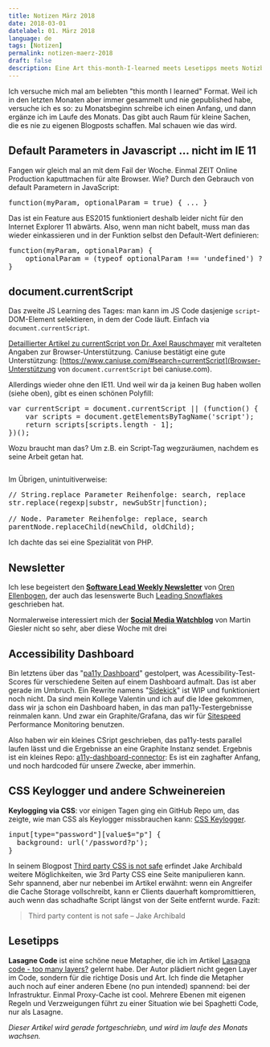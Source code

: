 ```yaml
---
title: Notizen März 2018
date: 2018-03-01
datelabel: 01. März 2018
language: de
tags: [Notizen]
permalink: notizen-maerz-2018
draft: false
description: Eine Art this-month-I-learned meets Lesetipps meets Notizblock
---
```


Ich versuche mich mal am beliebten "this month I learned" Format. Weil ich in den letzten Monaten aber immer gesammelt und nie gepublished habe, versuche ich es so: zu Monatsbeginn schreibe ich einen Anfang, und dann ergänze ich im Laufe des Monats. Das gibt auch Raum für kleine Sachen, die es nie zu eigenen Blogposts schaffen. Mal schauen wie das wird.

## Default Parameters in Javascript ... nicht im IE 11

Fangen wir gleich mal an mit dem Fail der Woche. Einmal ZEIT Online Production kaputtmachen für alte Browser. Wie? Durch den Gebrauch von default Parametern in JavaScript:

<pre>function(myParam, optionalParam = true) { ... }</pre>

Das ist ein Feature aus ES2015 funktioniert deshalb leider nicht für den Internet Explorer 11 abwärts. Also, wenn man nicht babelt, muss man das wieder einkassieren und in der Funktion selbst den Default-Wert definieren:

<pre>function(myParam, optionalParam) {
	optionalParam = (typeof optionalParam !== 'undefined') ?  optionalParam : true;
}</pre>


## document.currentScript

Das zweite JS Learning des Tages: man kann im JS Code dasjenige `script`-DOM-Element selektieren, in dem der Code läuft. Einfach via `document.currentScript`.

[Detaillierter Artikel zu currentScript von Dr. Axel Rauschmayer](http://2ality.com/2014/05/current-script.html) mit veralteten Angaben zur Browser-Unterstützung. Caniuse bestätigt eine gute Unterstützung: [https://www.caniuse.com/#search=currentScript](Browser-Unterstützung von `document.currentScript` bei caniuse.com).

Allerdings wieder ohne den IE11. Und weil wir da ja keinen Bug haben wollen (siehe oben), gibt es einen schönen Polyfill:

<pre>var currentScript = document.currentScript || (function() {
	var scripts = document.getElementsByTagName('script');
	return scripts[scripts.length - 1];
})();</pre>

Wozu braucht man das? Um z.B. ein Script-Tag wegzuräumen, nachdem es seine Arbeit getan hat.

<pre><script>
	var currentScript = document.currentScript;
	var parent = currentScript.parentNode;
	var newDiv = document.createElement('div');
	newDiv.setAttribute('class', 'wurstbrot');
	parent.replaceChild(newDiv, currentScript);
</script></pre>

Im Übrigen, unintuitiverweise:

<pre>// String.replace Parameter Reihenfolge: search, replace
str.replace(regexp|substr, newSubStr|function);

// Node. Parameter Reihenfolge: replace, search
parentNode.replaceChild(newChild, oldChild);
</pre>

Ich dachte das sei eine Spezialität von PHP.


## Newsletter

Ich lese begeistert den __[Software Lead Weekly Newsletter](http://softwareleadweekly.com/)__ von [Oren Ellenbogen](https://twitter.com/orenellenbogen), der auch das lesenswerte Buch [Leading Snowflakes](http://leadingsnowflakes.com/) geschrieben hat.

Normalerweise interessiert mich der __[Social Media Watchblog](https://martingiesler.de/social-media-watchblog/)__ von Martin Giesler nicht so sehr, aber diese Woche mit drei


## Accessibility Dashboard

Bin letztens über das "[pa11y Dashboard](https://github.com/pa11y/pa11y-dashboard)" gestolpert, was Acessibility-Test-Scores für verschiedene Seiten auf einem Dashboard aufmalt. Das ist aber gerade im Umbruch. Ein Rewrite namens "[Sidekick](https://github.com/pa11y/sidekick)" ist WIP und funktioniert noch nicht. Da sind mein Kollege Valentin und ich auf die Idee gekommen, dass wir ja schon ein Dashboard haben, in das man pa11y-Testergebnisse reinmalen kann. Und zwar ein Graphite/Grafana, das wir für [Sitespeed](https://www.sitespeed.io/) Performance Monitoring benutzen.

Also haben wir ein kleines CSript geschrieben, das pa11y-tests parallel laufen lässt und die Ergebnisse an eine Graphite Instanz sendet.  Ergebnis ist ein kleines Repo: [a11y-dashboard-connector](https://github.com/ZeitOnline/a11y-dashboard-connector): Es ist ein zaghafter Anfang, und noch hardcoded für unsere Zwecke, aber immerhin.


## CSS Keylogger und andere Schweinereien

__Keylogging via CSS__: vor einigen Tagen ging ein GitHub Repo um, das zeigte, wie man CSS als Keylogger missbrauchen kann: [CSS Keylogger](https://github.com/maxchehab/CSS-Keylogging).

<pre>input[type="password"][value$="p"] {
  background: url('/password?p');
}</pre>

In seinem Blogpost [Third party CSS is not safe](https://jakearchibald.com/2018/third-party-css-is-not-safe/) erfindet Jake Archibald weitere Möglichkeiten, wie 3rd Party CSS eine Seite manipulieren kann. Sehr spannend, aber nur nebenbei im Artikel erwähnt: wenn ein Angreifer die Cache Storage vollschreibt, kann er Clients dauerhaft kompromittieren, auch wenn das schadhafte Script längst von der Seite entfernt wurde. Fazit:

> Third party content is not safe
> – Jake Archibald


## Lesetipps

__Lasagne Code__ ist eine schöne neue Metapher, die ich im Artikel [Lasagna code - too many layers?](https://matthiasnoback.nl/2018/02/lasagna-code-too-many-layers/) gelernt habe. Der Autor plädiert nicht gegen Layer im Code, sondern für die richtige Dosis und Art. Ich finde die Metapher auch noch auf einer anderen Ebene (no pun intended) spannend: bei der Infrastruktur. Einmal Proxy-Cache ist cool. Mehrere Ebenen mit eigenen Regeln und Verzweigungen führt zu einer Situation wie bei Spaghetti Code, nur als Lasagne.




_Dieser Artikel wird gerade fortgeschriebn, und wird im laufe des Monats wachsen._
